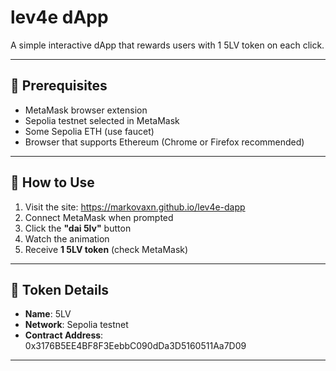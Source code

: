 # lev4e dApp

A simple interactive dApp that rewards users with 1 5LV token on each click.

---

## 🔧 Prerequisites

- MetaMask browser extension
- Sepolia testnet selected in MetaMask
- Some Sepolia ETH (use faucet)
- Browser that supports Ethereum (Chrome or Firefox recommended)

---

## 🚀 How to Use

1. Visit the site: https://markovaxn.github.io/lev4e-dapp
2. Connect MetaMask when prompted
3. Click the **"dai 5lv"** button
4. Watch the animation
5. Receive **1 5LV token** (check MetaMask)

---

## 📄 Token Details

- **Name**: 5LV
- **Network**: Sepolia testnet
- **Contract Address**: 0x3176B5EE4BF8F3EebbC090dDa3D5160511Aa7D09

---
